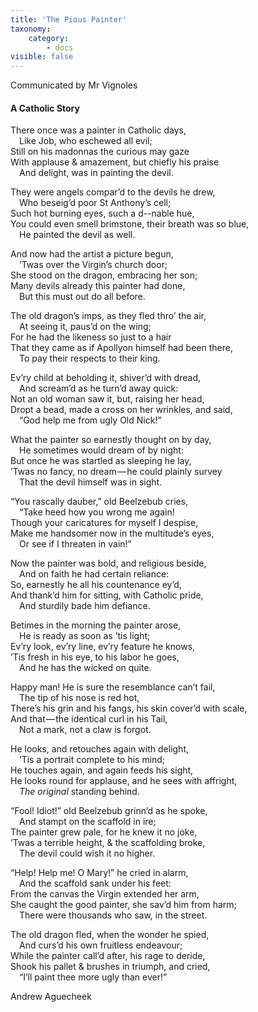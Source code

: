 ```yaml
---
title: 'The Pious Painter'
taxonomy:
    category:
        - docs
visible: false
---
```


<div class="author">Communicated by Mr Vignoles</div>

#### A Catholic Story  
  
There once was a painter in Catholic days,  
&emsp;Like Job, who eschewed all evil;  
Still on his madonnas the curious may gaze  
With applause & amazement, but chiefly his praise  
&emsp;And delight, was in painting the devil.  
  
They were angels compar’d to the devils he drew,  
&emsp;Who beseig’d poor St Anthony’s cell;  
Such hot burning eyes, such a d--nable hue,  
You could even smell brimstone, their breath was so blue,  
&emsp;He painted the devil as well.  
  
And now had the artist a picture begun,  
&emsp;’Twas over the Virgin’s church door;  
She stood on the dragon, embracing her son;  
Many devils already this painter had done,  
&emsp;But this must out do all before.  
  
The old dragon’s imps, as they fled thro’ the air,  
&emsp;At seeing it, paus’d on the wing;  
For he had the likeness so just to a hair  
That they came as if Apollyon himself had been there,  
&emsp;To pay their respects to their king.  
  
Ev’ry child at beholding it, shiver’d with dread,  
&emsp;And scream’d as he turn’d away quick:  
Not an old woman saw it, but, raising her head,  
Dropt a bead, made a cross on her wrinkles, and said,  
&emsp;“God help me from ugly Old Nick!”  
   
What the painter so earnestly thought on by day,  
&emsp;He sometimes would dream of by night:  
But once he was startled as sleeping he lay,  
’Twas no fancy, no dream — he could plainly survey  
&emsp;That the devil himself was in sight.  
  
“You rascally dauber,” old Beelzebub cries,  
&emsp;“Take heed how you wrong me again!  
Though your caricatures for myself I despise,  
Make me handsomer now in the multitude’s eyes,  
&emsp;Or see if I threaten in vain!”  
  
Now the painter was bold, and religious beside,  
&emsp;And on faith he had certain reliance:  
So, earnestly he all his countenance ey’d,  
And thank’d him for sitting, with Catholic pride,  
&emsp;And sturdily bade him defiance.  
  
Betimes in the morning the painter arose,  
&emsp;He is ready as soon as ’tis light;  
Ev’ry look, ev’ry line, ev’ry feature he knows,  
’Tis fresh in his eye, to his labor he goes,  
&emsp;And he has the wicked on quite.  
  
Happy man! He is sure the resemblance can’t fail,  
&emsp;The tip of his nose is red hot,  
There’s his grin and his fangs, his skin cover’d with scale,  
And that — the identical curl in his Tail,  
&emsp;Not a mark, not a claw is forgot.  
  
He looks, and retouches again with delight,  
&emsp;’Tis a portrait complete to his mind;  
He touches again, and again feeds his sight,  
He looks round for applause, and he sees with affright,  
&emsp;*The original* standing behind.  
  
“Fool! Idiot!” old Beelzebub grinn’d as he spoke,  
&emsp;And stampt on the scaffold in ire;  
The painter grew pale, for he knew it no joke,  
’Twas a terrible height, & the scaffolding broke,  
&emsp;The devil could wish it no higher.  
  
“Help! Help me! O Mary!” he cried in alarm,  
&emsp;And the scaffold sank under his feet:  
From the canvas the Virgin extended her arm,  
She caught the good painter, she sav’d him from harm;  
&emsp;There were thousands who saw, in the street.  
  
The old dragon fled, when the wonder he spied,  
&emsp;And curs’d his own fruitless endeavour;  
While the painter call’d after, his rage to deride,  
Shook his pallet & brushes in triumph, and cried,  
&emsp;“I’ll paint thee more ugly than ever!”  
  
Andrew Aguecheek